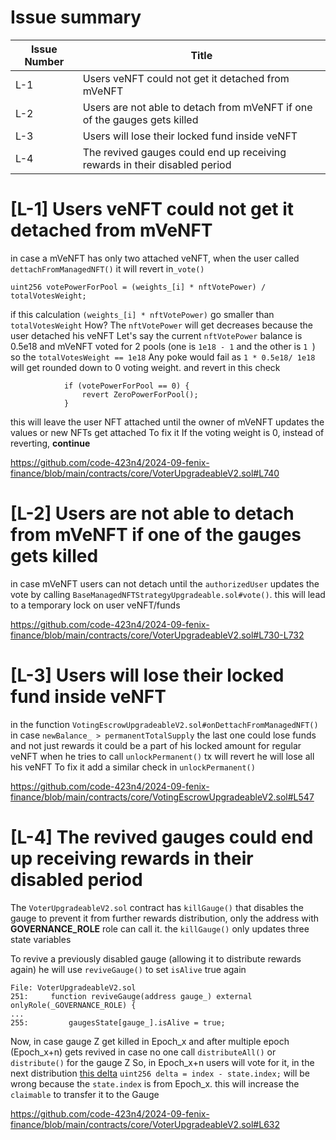# Issue summary

| Issue Number | Title                                                                                                       |
|--------------|-------------------------------------------------------------------------------------------------------------|
|     L-1      | Users veNFT could not get it detached from mVeNFT |
|     L-2      | Users are not able to detach from mVeNFT if one of the gauges gets killed|
|     L-3      | Users will lose their locked fund inside veNFT           |
|     L-4      |  The revived gauges could end up receiving rewards in their disabled period |


# [L-1] Users veNFT could not get it detached from mVeNFT

in case a mVeNFT has only two attached veNFT, when the user called `dettachFromManagedNFT()` it will revert in`_vote()`
```solidity
uint256 votePowerForPool = (weights_[i] * nftVotePower) / totalVotesWeight;
```
if this calculation `(weights_[i] * nftVotePower)` go smaller than `totalVotesWeight`
How? The `nftVotePower` will get decreases because the user detached his veNFT
Let's say the current `nftVotePower` balance is 0.5e18
and mVeNFT voted for 2 pools (one is `1e18 - 1` and the other is `1 `)
so the `totalVotesWeight == 1e18`
Any poke would fail as `1 * 0.5e18/ 1e18` will get rounded down to 0 voting weight. and revert in this check
```solidity
            if (votePowerForPool == 0) {
                revert ZeroPowerForPool();
            }
```
this will leave the user NFT attached until the owner of mVeNFT updates the values or new NFTs get attached 
To fix it If the voting weight is 0, instead of reverting, **continue**

https://github.com/code-423n4/2024-09-fenix-finance/blob/main/contracts/core/VoterUpgradeableV2.sol#L740

# [L-2] Users are not able to detach from mVeNFT if one of the gauges gets killed

 in case mVeNFT users can not detach until the `authorizedUser` updates the vote by calling `BaseManagedNFTStrategyUpgradeable.sol#vote()`. this will lead to a temporary lock on user veNFT/funds

https://github.com/code-423n4/2024-09-fenix-finance/blob/main/contracts/core/VoterUpgradeableV2.sol#L730-L732

# [L-3] Users will lose their locked fund inside veNFT 

in the function `VotingEscrowUpgradeableV2.sol#onDettachFromManagedNFT()`
in case `newBalance_ > permanentTotalSupply` the last one could lose funds and not just rewards it could be a part of his locked amount for regular veNFT when he tries to call `unlockPermanent()` tx will revert he will lose all his veNFT 
To fix it add a similar check in `unlockPermanent()` 

https://github.com/code-423n4/2024-09-fenix-finance/blob/main/contracts/core/VotingEscrowUpgradeableV2.sol#L547

# [L-4] The revived gauges could end up receiving rewards in their disabled period 

The `VoterUpgradeableV2.sol` contract has `killGauge()` that disables the gauge to prevent it from further rewards distribution, only the address with **GOVERNANCE_ROLE** role can call it.
the `killGauge()` only updates three state variables 

To revive a previously disabled gauge (allowing it to distribute rewards again) he will use `reviveGauge()` to set `isAlive` true again 
```solidity
File: VoterUpgradeableV2.sol
251:     function reviveGauge(address gauge_) external onlyRole(_GOVERNANCE_ROLE) {
...
255:         gaugesState[gauge_].isAlive = true;
```
Now, in case gauge Z get killed in Epoch_x and after multiple epoch (Epoch_x+n) gets revived
in case no one call `distributeAll()` or `distribute()` for the gauge Z
So, in Epoch_x+n users will vote for it, in the next distribution [this delta](https://github.com/code-423n4/2024-09-fenix-finance/blob/main/contracts/core/VoterUpgradeableV2.sol#L632) `uint256 delta = index - state.index;`
will be wrong because the `state.index` is from Epoch_x. this will increase the `claimable` to transfer it to the Gauge

https://github.com/code-423n4/2024-09-fenix-finance/blob/main/contracts/core/VoterUpgradeableV2.sol#L632